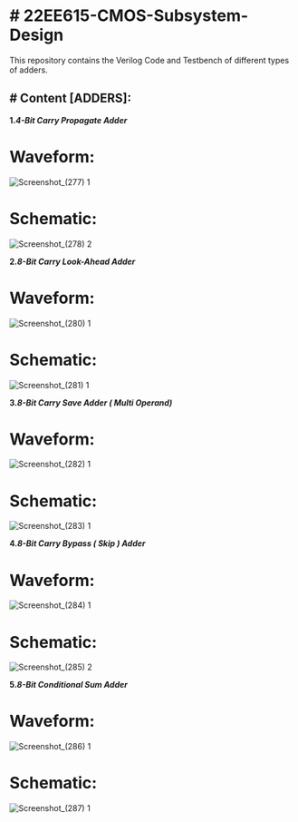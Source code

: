 <h1># 22EE615-CMOS-Subsystem-Design</h1>

This repository contains the Verilog Code and Testbench of different types of adders.

<h2># Content [ADDERS]:</h2>

**1.<i>4-Bit Carry Propagate Adder</i>**
   # Waveform:
   ![Screenshot_(277) 1](https://github.com/user-attachments/assets/76d51edc-46d8-43c6-b962-c4918cb228aa)
   
   # Schematic:
   ![Screenshot_(278) 2](https://github.com/user-attachments/assets/6201b1a6-f967-4507-b122-3541ed7c9c9f)

**2.<i>8-Bit Carry Look-Ahead Adder</i>** 
   # Waveform:
   ![Screenshot_(280) 1](https://github.com/user-attachments/assets/280fe4c8-0cd1-4851-9608-7967acdb1258)

   # Schematic:
   ![Screenshot_(281) 1](https://github.com/user-attachments/assets/60380ea3-a6e3-4abc-9a90-ea3295a39aa4)

**3.<i>8-Bit Carry Save Adder ( Multi Operand)</i>**  
   # Waveform:
   ![Screenshot_(282) 1](https://github.com/user-attachments/assets/4b519779-1957-486d-9208-8da2c1066017)

   # Schematic:
   ![Screenshot_(283) 1](https://github.com/user-attachments/assets/30ed8aa1-1cf9-4510-a6d7-a7c38ce24111)

**4.<i>8-Bit Carry Bypass ( Skip ) Adder</i>** 
   # Waveform:
   ![Screenshot_(284) 1](https://github.com/user-attachments/assets/92416c29-6bce-43e3-99b6-7cf3344c119a)

   # Schematic:
   ![Screenshot_(285) 2](https://github.com/user-attachments/assets/08c47fa5-f34e-4e3e-9b01-6b366bfed628)

**5.<i>8-Bit Conditional Sum Adder</i>** 
   # Waveform:
   ![Screenshot_(286) 1](https://github.com/user-attachments/assets/f7e5010e-d7ff-4b5c-a029-8efe16f20931)

   # Schematic:
   ![Screenshot_(287) 1](https://github.com/user-attachments/assets/ec2ec26c-7b8d-4fe2-88a3-211d93eb0f3e)



   
